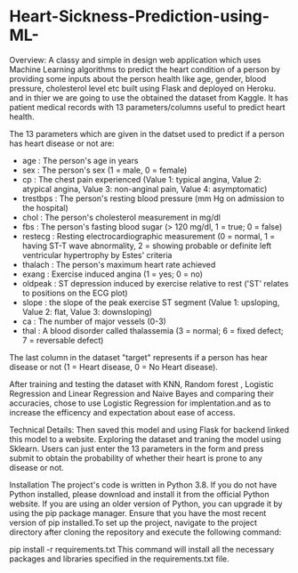# Heart-Sickness-Prediction-using-ML-

Overview:
A classy and simple in design  web application which uses Machine Learning algorithms to predict the heart condition of a person by providing some inputs about the person health like age, gender, blood pressure, cholesterol level etc built using Flask and deployed on Heroku. and in thier we are going to use the obtained the dataset from Kaggle. It has patient medical records with 13 parameters/columns useful to predict heart health.

The 13 parameters which are given in the datset used to predict if a person has heart disease or not are:
- age : The person's age in years
- sex : The person's sex (1 = male, 0 = female)
- cp : The chest pain experienced (Value 1: typical angina, Value 2: atypical angina, Value 3: non-anginal pain, Value 4: asymptomatic)
- trestbps : The person's resting blood pressure (mm Hg on admission to the hospital)
- chol : The person's cholesterol measurement in mg/dl
- fbs : The person's fasting blood sugar (> 120 mg/dl, 1 = true; 0 = false)
- restecg : Resting electrocardiographic measurement (0 = normal, 1 = having ST-T wave abnormality, 2 = showing probable or definite left ventricular hypertrophy by Estes' criteria
- thalach : The person's maximum heart rate achieved
- exang : Exercise induced angina (1 = yes; 0 = no)
- oldpeak : ST depression induced by exercise relative to rest ('ST' relates to positions on the ECG plot)
- slope : the slope of the peak exercise ST segment (Value 1: upsloping, Value 2: flat, Value 3: downsloping)
- ca : The number of major vessels (0-3)
- thal : A blood disorder called thalassemia (3 = normal; 6 = fixed defect; 7 = reversable defect) 

The last column in the dataset "target" represents if a person has hear disease or not (1 = Heart disease, 0 = No Heart disease).

After training and testing the dataset with KNN, Random forest , Logistic Regression and Linear Regression and Naive Bayes and comparing their accuracies, chose to use Logistic Regression for implentation.and as to increase the efficency and expectation about ease of access.

Technical Details:
Then saved this model and using Flask for backend linked this model to a website.
Exploring the dataset and traning the model using Sklearn.
Users can just enter the 13 parameters in the form and press submit to obtain the probability of whether their heart is prone to any disease or not.

Installation
The project's code is written in Python 3.8. If you do not have Python installed, please download and install it from the official Python website. If you are using an older version of Python, you can upgrade it by using the pip package manager. Ensure that you have the most recent version of pip installed.To set up the project, navigate to the project directory after cloning the repository and execute the following command:

pip install -r requirements.txt 
This command will install all the necessary packages and libraries specified in the requirements.txt file.
